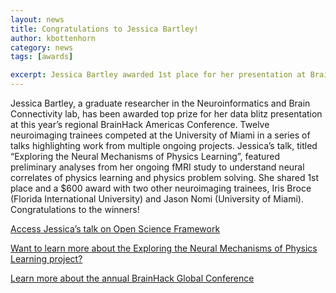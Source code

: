 ```yaml
---
layout: news
title: Congratulations to Jessica Bartley!
author: kbottenhorn
category: news
tags: [awards]

excerpt: Jessica Bartley awarded 1st place for her presentation at BrainHack Global- Miami.
---
```


Jessica Bartley, a graduate researcher in the Neuroinformatics and Brain Connectivity lab, has been awarded top prize for her data blitz presentation at this year’s regional BrainHack Americas Conference. Twelve neuroimaging trainees competed at the University of Miami in a series of talks highlighting work from multiple ongoing projects. Jessica’s talk, titled “Exploring the Neural Mechanisms of Physics Learning”, featured preliminary analyses from her ongoing fMRI study to understand neural correlates of physics learning and physics problem solving. She shared 1st place and a $600 award with two other neuroimaging trainees, Iris Broce (Florida International University) and Jason Nomi (University of Miami). Congratulations to the winners!

[Access Jessica’s talk on Open Science Framework](https://osf.io/xc6uq/)

[Want to learn more about the Exploring the Neural Mechanisms of Physics Learning project?](/projects/project/physics-learning)

[Learn more about the annual BrainHack Global Conference](http://www.brainhack.org/2017/02/01/global2017.html)
